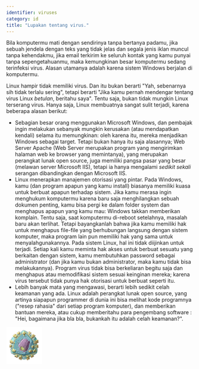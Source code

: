 ```yaml
---
identifier: viruses
category: id
title: "Lupakan tentang virus."
---
```


Bila komputermu mati dengan sendirinya tanpa bertanya padamu, jika sebuah jendela dengan teks yang tidak jelas dan segala jenis iklan muncul tanpa kehendakmu, jika email terkirim ke seluruh kontak yang kamu punyai tanpa sepengetahuanmu, maka kemungkinan besar komputermu sedang terinfeksi virus. Alasan utamanya adalah karena sistem Windows berjalan di komputermu.

Linux hampir tidak memiliki virus. Dan itu bukan berarti "Yah, sebenarnya sih tidak terlalu sering", tetapi berarti "Jika kamu pernah mendengar tentang virus Linux <i>betulan</i>, beritahu saya". Tentu saja, bukan tidak mungkin Linux terserang virus. Hanya saja, Linux membuatnya sangat sulit terjadi, karena beberapa alasan berikut:

<ul>

<li>Sebagian besar orang menggunakan Microsoft Windows, dan pembajak ingin melakukan sebanyak mungkin kerusakan (atau mendapatkan kendali) selama itu memungkinan: oleh karena itu, mereka menjadikan Windows sebagai target. Tetapi bukan hanya itu saja alasannya; Web Server Apache (Web Server merupakan program yang mengirimkan halaman web ke browser yang memintanya), yang merupakan perangkat lunak open source, juga memiliki pangsa pasar yang besar (melawan server Microsoft IIS), tetapi ia hanya mengalami <i>sedikit sekali</i> serangan dibandingkan dengan Microsoft IIS.</li>

<li>Linux menerapkan manajemen otorisasi yang pintar. Pada Windows, kamu (dan program apapun yang kamu install) biasanya memiliki kuasa untuk berbuat apapun terhadap sistem. Jika kamu merasa ingin menghukum komputermu karena baru saja menghilangkan sebuah dokumen penting, kamu bisa pergi ke dalam folder system dan menghapus apapun yang kamu mau: Windows takkan memberikan komplain. Tentu saja, saat komputermu di-reboot setelahnya, masalah baru akan terlihat. Tetapi bayangkanlah bahwa jika kamu memiliki hak untuk menghapus file-file yang berhubungan langsung dengan sistem komputer, maka program lain pun memiliki hak yang sama untuk menyalahgunakannya. Pada sistem Linux, hal ini tidak diijinkan untuk terjadi. Setiap kali kamu meminta hak akses untuk berbuat sesuatu yang berkaitan dengan sistem, kamu membutuhkan password sebagai administrator (dan jika kamu bukan administrator, maka kamu tidak bisa melakukannya). Program virus tidak bisa berkeliaran begitu saja dan menghapus atau memodifikasi sistem sesuai keinginan mereka; karena virus tersebut tidak punya hak otorisasi untuk berbuat seperti itu.</li>

<li>Lebih banyak mata yang mengawasi, berarti lebih sedikit celah keamanan yang ada. Linux adalah perangkat lunak open source, yang artinya siapapun programmer di dunia ini bisa melihat kode programnya ("resep rahasia" dari setiap program komputer), dan memberikan bantuan mereka, atau cukup memberitahu para pengembang software : "Hei, bagaimana jika bla bla, bukankah itu adalah celah keamanan?".</li>

</ul>

<img src="/img/viruses_thumb.png" />




